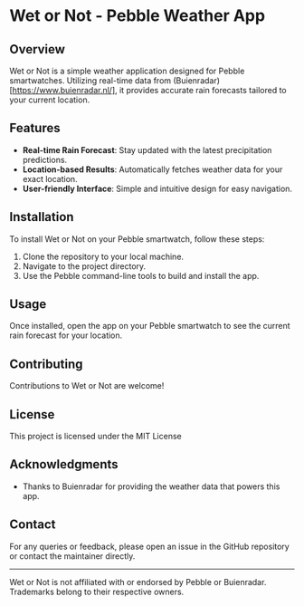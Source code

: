 # Wet or Not - Pebble Weather App

## Overview
Wet or Not is a simple weather application designed for Pebble smartwatches. Utilizing real-time data from (Buienradar)[https://www.buienradar.nl/], it provides accurate rain forecasts tailored to your current location.

## Features
- **Real-time Rain Forecast**: Stay updated with the latest precipitation predictions.
- **Location-based Results**: Automatically fetches weather data for your exact location.
- **User-friendly Interface**: Simple and intuitive design for easy navigation.

## Installation
To install Wet or Not on your Pebble smartwatch, follow these steps:
1. Clone the repository to your local machine.
2. Navigate to the project directory.
3. Use the Pebble command-line tools to build and install the app.

## Usage
Once installed, open the app on your Pebble smartwatch to see the current rain forecast for your location. 

## Contributing
Contributions to Wet or Not are welcome! 

## License
This project is licensed under the MIT License 

## Acknowledgments
- Thanks to Buienradar for providing the weather data that powers this app.

## Contact
For any queries or feedback, please open an issue in the GitHub repository or contact the maintainer directly.

---

Wet or Not is not affiliated with or endorsed by Pebble or Buienradar. Trademarks belong to their respective owners.
